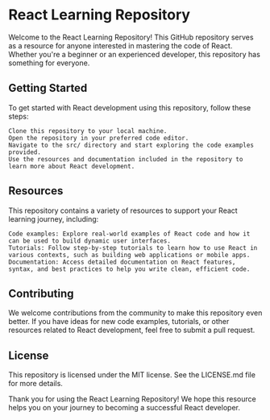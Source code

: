 # React Learning Repository

Welcome to the React Learning Repository! This GitHub repository serves as a resource for anyone interested in mastering the code of React. Whether you're a beginner or an experienced developer, this repository has something for everyone.
## Getting Started

To get started with React development using this repository, follow these steps:

    Clone this repository to your local machine.
    Open the repository in your preferred code editor.
    Navigate to the src/ directory and start exploring the code examples provided.
    Use the resources and documentation included in the repository to learn more about React development.

## Resources

This repository contains a variety of resources to support your React learning journey, including:

    Code examples: Explore real-world examples of React code and how it can be used to build dynamic user interfaces.
    Tutorials: Follow step-by-step tutorials to learn how to use React in various contexts, such as building web applications or mobile apps.
    Documentation: Access detailed documentation on React features, syntax, and best practices to help you write clean, efficient code.

## Contributing

We welcome contributions from the community to make this repository even better. If you have ideas for new code examples, tutorials, or other resources related to React development, feel free to submit a pull request.
## License

This repository is licensed under the MIT license. See the LICENSE.md file for more details.

Thank you for using the React Learning Repository! We hope this resource helps you on your journey to becoming a successful React developer.
